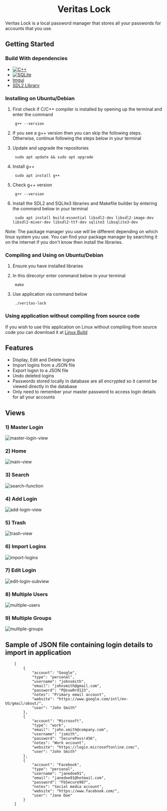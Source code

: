 <h1 align="center">Veritas Lock</h1>

Veritas Lock is a local password manager that stores all your passwords for accounts that you use.

## Getting Started
### Build With dependencies

* [![C++][C++]][cplusplus-url]
* [![SQLite][SQLite]][sqlite-url]
* [Imgui](imgui-library)
* [SDL2 Library](sdl2-library)

### Installing on Ubuntu/Debian

1. First check if C/C++ compiler is installed by opening up the terminal and enter the command

		g++ --version

2. If you see a g++ version then you can skip the following steps. Otherwise, continue following the steps below in your terminal

3. Update and upgrade the repositories

		sudo apt update && sudo apt upgrade

4. Install g++

		sudo apt install g++

5. Check g++ version

		g++ --version

6. Install the SDL2 and SQLite3 libraries and Makefile builder by entering the command below in your terminal

		sudo apt install build-essential libsdl2-dev libsdl2-image-dev libsdl2-mixer-dev libsdl2-ttf-dev sqlite3 libsqlite3-dev

Note: The package manager you use will be different depending on which linux system you use. You can find your package manager by searching it on the internet if you don't know then install the libraries.

### Compiling and Using on Ubuntu/Debian

1. Ensure you have installed libraries

2. In this direcotyr enter command below in your terminal

		make

3. Use application via command below

		./veritas-lock

### Using application without compiling from source code

If you wish to use this application on Linux without compiling from source code you can download it at [Linux Build](https://github.com/TvDragon/veritas-lock/releases/tag/Linux)

## Features

- Display, Edit and Delete logins
- Import logins from a JSON file
- Export logsn to a JSON file
- Undo deleted logins
- Passwords stored locally in database are all encrypted so it cannot be viewed directly in the database
- Only need to remember your master password to access login details for all your accounts

## Views

### 1) Master Login
![master-login-view](./screenshot-views/master-login-view.png)

### 2) Home
![main-view](./screenshot-views/main-view.png)

### 3) Search
![search-function](./screenshot-views/search-function.png)

### 4) Add Login
![add-login-view](./screenshot-views/add-login-view.png)

### 5) Trash
![trash-view](./screenshot-views/trash-view.png)

### 6) Import Logins
![import-logins](./screenshot-views/import-logins.png)

### 7) Edit Login
![edit-login-subview](./screenshot-views/edit-login-subview.png)

### 8) Multiple Users
![multiple-users](./screenshot-views/multiple-users.png)

### 9) Multiple Groups
![multiple-groups](./screenshot-views/multiple-groups.png)

## Sample of JSON file containing login details to import in application

		[
			{
				"account": "Google",
				"type": "personal",
				"username": "johnsmith",
				"email": "johnsmith@gmail.com",
				"password": "P@ssw0rd123",
				"notes": "Primary email account",
				"website": "https://www.google.com/intl/en-US/gmail/about/",
				"user": "John Smith"
			},
			{
				"account": "Microsoft",
				"type": "work",
				"email": "john.smith@company.com",
				"username": "jsmith",
				"password": "SecurePass!456",
				"notes": "Work account",
				"website": "https://login.microsoftonline.com/",
				"user": "John Smith"
			},
			{
				"account": "Facebook",
				"type": "personal",
				"username": "janedoe91",
				"email": "janedoe91@hotmail.com",
				"password": "FbSecure987",
				"notes": "Social media account",
				"website": "https://www.facebook.com/",
				"user": "Jane Doe"
			}
		]

[C++]: https://img.shields.io/badge/C++-FFFFFF?style=for-the-badge&logo=cplusplus&logoColor=00599C
[cplusplus-url]: https://sourceforge.net/projects/mingw-w64/files/Toolchains%20targetting%20Win32/Personal%20Builds/mingw-builds/installer/mingw-w64-install.exe/download
[SQLite]: https://img.shields.io/badge/SQLite-FFFFFF?style=for-the-badge&logo=sqlite&logoColor=003B57
[sqlite-url]: https://www.sqlite.org/index.html
[imgui-library]: https://github.com/ocornut/imgui
[sdl2-library]: https://www.libsdl.org/download-2.0.php
